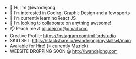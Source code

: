 - 👋 Hi, I’m @iwandejong
- 👀 I’m interested in Coding, Graphic Design and a few sports
- 🌱 I’m currently learning React JS
- 💞️ I’m looking to collaborate on anything awesome!
- 📫 Reach me at idj.idejong@gmail.com
- Creative Profile: https://instagram.com/milfordstudio
- SKILLSET: https://stackshare.io/iwandejong/myskillset/main
- Available for Hire! (= currently Matrick)
- WEBSITE DROPPING SOON @ http://iwandejong.com

<!---
iwandejong/iwandejong is a ✨ special ✨ repository because its `README.md` (this file) appears on your GitHub profile.
You can click the Preview link to take a look at your changes.
--->

